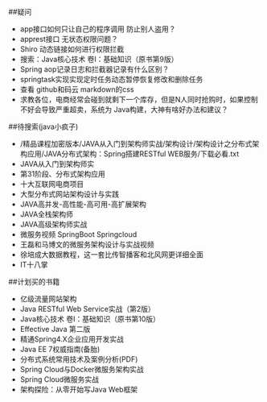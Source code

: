 ##疑问

- app接口如何只让自己的程序调用 防止别人盗用？
- apprest接口 无状态权限问题？
- Shiro 动态链接如何进行权限拦截
- 搜索：Java核心技术 卷I：基础知识（原书第9版）
- Spring aop记录日志和拦截器记录有什么区别？
- springtask实现实现定时任务动态暂停恢复修改和删除任务
- 查看 github和码云 markdown的css
- 求教各位，电商经常会碰到就剩下一个库存，但是N人同时抢购时，如果控制不好会导致严重超卖，系统为     Java构建，大神有啥好办法和建议？



##待搜索(java小疯子)

- /精品课程加密版本/JAVA从入门到架构师实战/架构设计/架构设计之分布式架构应用/JAVA分布式架构：Spring搭建RESTful WEB服务/下载必看.txt
- JAVA从入门到架构师实
- 第31阶段、分布式架构应用 
- 十大互联网电商项目
- 大型分布式网站架构设计与实践
- JAVA高并发-高性能-高可用-高扩展架构
- JAVA全栈架构师
- JAVA高级架构师实战
- 微服务视频  SpringBoot Springcloud
- 王磊和马博文的微服务架构设计与实战视频
- 徐培成大数据教程，这一套比传智播客和北风网更详细全面
- IT十八掌

##计划买的书籍

- 亿级流量网站架构
- Java RESTful Web Service实战（第2版）
- Java核心技术 卷I：基础知识（原书第10版）
- Effective Java 第二版
- 精通Spring4.X企业应用开发实战
- Java EE 7权威指南(备胎)
- 分布式系统常用技术及案例分析(PDF)
- Spring Cloud与Docker微服务架构实战
- Spring Cloud微服务实战
- 架构探险：从零开始写Java Web框架
 
